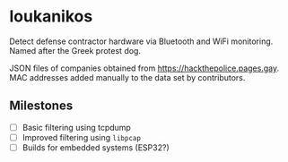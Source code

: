 # loukanikos
Detect defense contractor hardware via Bluetooth and WiFi monitoring. Named after the Greek protest dog.

JSON files of companies obtained from https://hackthepolice.pages.gay. MAC addresses added manually to the data set by contributors.

## Milestones
- [ ] Basic filtering using tcpdump
- [ ] Improved filtering using `libpcap`
- [ ] Builds for embedded systems (ESP32?)
